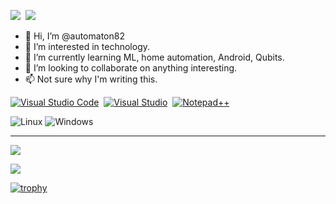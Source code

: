 [![](https://komarev.com/ghpvc/?username=automaton82&color-brightgreen.svg)](https://github.com/automaton82)&nbsp;
[![](https://img.shields.io/badge/Joined_Github-May%2018%2C%202013-blueviolet)](https://github.com/automaton82)

- 👋 Hi, I’m @automaton82
- 👀 I’m interested in technology.
- 🌱 I’m currently learning ML, home automation, Android, Qubits.
- 💞️ I’m looking to collaborate on anything interesting.
- 📫 Not sure why I'm writing this.

[![Visual Studio Code](https://img.shields.io/badge/Visual%20Studio%20Code-0078d7.svg?style=for-the-badge&logo=visual-studio-code&logoColor=white)](https://code.visualstudio.com/)&nbsp;
[![Visual Studio](https://img.shields.io/badge/Visual%20Studio-5C2D91.svg?style=for-the-badge&logo=visual-studio&logoColor=white)](https://visualstudio.microsoft.com/)&nbsp;
[![Notepad++](https://img.shields.io/badge/Notepad_++-%23239120.svg?style=for-the-badge&logo=notepad++&logoColor=white)](https://notepad-plus-plus.org/)

![Linux](https://img.shields.io/badge/Linux-FCC624?style=for-the-badge&logo=linux&logoColor=black)
![Windows](https://img.shields.io/badge/Windows-0078D6?style=for-the-badge&logo=windows&logoColor=white)

----- 
[![](https://github-readme-stats.vercel.app/api?username=automaton82&count_private=true&show_icons=true&hide_border=true&include_all_commits=true)](https://github.com/automaton82)

[![](https://github-readme-stats.vercel.app/api/top-langs?username=automaton82&layout=compact&count_private=true&hide_border=true&include_all_commits=true&card_width=450&langs_count=10)](https://github.com/automaton82)

[![trophy](https://github-profile-trophy.vercel.app/?username=automaton82&no-frame=true&column=4)](https://github.com/automaton82)
